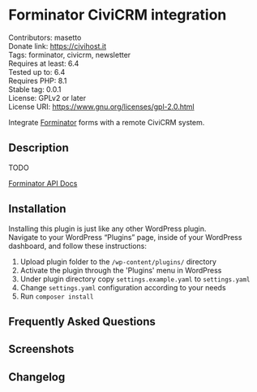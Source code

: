 # Forminator CiviCRM integration
Contributors: masetto  
Donate link: https://civihost.it    
Tags: forminator, civicrm, newsletter      
Requires at least: 6.4  
Tested up to: 6.4  
Requires PHP: 8.1  
Stable tag: 0.0.1  
License: GPLv2 or later  
License URI: https://www.gnu.org/licenses/gpl-2.0.html  

Integrate [Forminator](https://wpmudev.com/docs/wpmu-dev-plugins/forminator/) forms with a remote CiviCRM system.

## Description

TODO  

[Forminator API Docs](https://wpmudev.com/docs/api-plugin-development/forminator-api-docs/)  

## Installation

Installing this plugin is just like any other WordPress plugin.  
Navigate to your WordPress “Plugins” page, inside of your WordPress dashboard, and follow these instructions:

1. Upload plugin folder to the `/wp-content/plugins/` directory
2. Activate the plugin through the 'Plugins' menu in WordPress
3. Under plugin directory copy `settings.example.yaml` to `settings.yaml`
4. Change `settings.yaml` configuration according to your needs
5. Run `composer install`


## Frequently Asked Questions

## Screenshots

## Changelog

